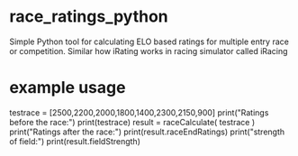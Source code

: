 # race_ratings_python
Simple Python tool for calculating ELO based ratings for multiple entry race or competition. Similar how iRating works in racing simulator called iRacing

# example usage
testrace = [2500,2200,2000,1800,1400,2300,2150,900]
print("Ratings before the race:")
print(testrace)
result = raceCalculate( testrace )
print("Ratings after the race:")
print(result.raceEndRatings)
print("strength of field:")
print(result.fieldStrength)
